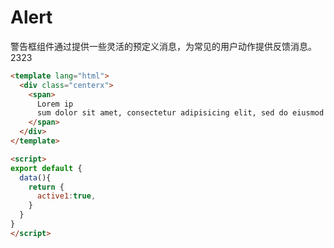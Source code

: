 # Alert

<box>
  警告框组件通过提供一些灵活的预定义消息，为常见的用户动作提供反馈消息。
</box>

<box>

<vuecode md>
<div slot="demo">
  <span>2323</span>
</div>
<div slot="code">

```html
<template lang="html">
  <div class="centerx">
    <span>
      Lorem ip
      sum dolor sit amet, consectetur adipisicing elit, sed do eiusmod tempor incididunt ut labore et dolore magna aliqua. Ut enim ad minim veniam, quis nostrud exercitation ullamco laboris nisi ut aliquip ex ea commodo consequat
    </span>
  </div>
</template>

<script>
export default {
  data(){
    return {
      active1:true,
    }
  }
}
</script>
```


</div>
</vuecode>
</box>
